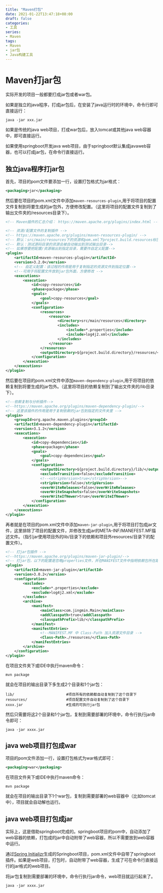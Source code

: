 ```yaml
---
title: "Maven打包"
date: 2021-01-22T13:47:18+08:00
draft: false
categories: 
- 工具
series:
- Maven
tags:
- Maven
- jar包
- Java构建工具
---
```


# Maven打jar包

实际开发的项目一般都要打成jar包或者war包。

如果是独立的java程序，打成jar包后，在安装了java运行时的环境中，命令行即可直接运行：

```
java -jar xxx.jar
```

如果是传统的java web项目，打成war包后，放入tomcat或其他java web容器中，即可直接运行。

如果使用springboot开发java web项目，由于springboot默认集成javaweb容器，也可以打成jar包，在命令行直接运行。

## 独立java程序打jar包

首先，项目的pom文件要添加一行，设置打包格式为jar格式：

```xml
<packaging>jar</packaging>
```

然后要在项目的pom.xml文件中添加`maven-resources-plugin`,用于将项目的配置文件复制到将要生成的jar包外，方便修改配置。（这里将项目的配置文件复制到了输出文件夹的/resources目录下）。

```xml
<!-- Maven插件的汇总介绍： https://maven.apache.org/plugins/index.html -->

<!-- 资源/配置文件的复制插件 -->
<!-- https://maven.apache.org/plugins/maven-resources-plugin/ -->
<!-- 默认：src/main/resources下的资源和pom.xml下project.build.resources标签下的资源都会被自动复制到源码编译后的输出目录-->
<!-- 默认：测试源码目录的资源会被自动输出到测试输出目录-->
<!-- 如果想要把配置/资源输出到指定目录，需要作自定义配置-->
<plugin>
    <artifactId>maven-resources-plugin</artifactId>
    <version>3.2.0</version>
    <!-- 自定义配置：该过程的作用是用于复制指定的资源文件到指定位置-->
    <!--可用于将配置文件放到jar包外面，方便修改 -->
    <executions>
        <execution>
            <id>copy-resources</id>
            <phase>package</phase>
            <goals>
                <goal>copy-resources</goal>
            </goals>
            <configuration>
                <resources>
                    <resource>
                        <directory>src/main/resources</directory>
                        <includes>
                            <include>*.properties</include>
                            <include>log4j2.xml</include>
                        </includes>
                    </resource>
                </resources>
                <outputDirectory>${project.build.directory}/resources/</outputDirectory>
            </configuration>
        </execution>
    </executions>
</plugin>
```

然后要在项目的pom.xml文件中添加`maven-dependency-plugin`,用于将项目的依赖复制到将要生成的jar包外。（这里将项目的依赖复制到了输出文件夹的/lib目录下）。

```xml
<!--依赖复制与分析插件-->
<!--https://maven.apache.org/plugins/maven-dependency-plugin/-->
<!-- 这里该插件的作用是用于复制依赖的jar包到指定的文件夹里 -->
<plugin>
    <groupId>org.apache.maven.plugins</groupId>
    <artifactId>maven-dependency-plugin</artifactId>
    <version>3.1.2</version>
    <executions>
        <execution>
            <id>copy-dependencies</id>
            <phase>package</phase>
            <goals>
                <goal>copy-dependencies</goal>
            </goals>
            <configuration>
                <outputDirectory>${project.build.directory}/lib/</outputDirectory>
                <excludeTransitive>false</excludeTransitive>
                <!--<stripVersion>true</stripVersion>-->
                <stripVersion>false</stripVersion>
                <overWriteReleases>false</overWriteReleases>
                <overWriteSnapshots>false</overWriteSnapshots>
                <overWriteIfNewer>true</overWriteIfNewer>
            </configuration>
        </execution>
    </executions>
</plugin>
```

再者就是在项目的pom.xml文件中添加`maven-jar-plugin`,用于将项目打包成jar文件，这里排除了项目的配置文件，并修改生成jar的META-INF/MANEFEST.MF描述文件。（指引jar使用项目外的lib/目录下的依赖和项目外resources/目录下的配置文件）。

```xml
<!-- 打jar包插件 -->
<!--https://maven.apache.org/plugins/maven-jar-plugin/-->
<!-- 打jar包，以下的配置是忽略properties文件，并在MANIFEST文件中指明依赖包所在路径和配置文件所在路径 -->
<plugin>
    <artifactId>maven-jar-plugin</artifactId>
    <version>3.0.2</version>
    <configuration>
        <excludes>
            <exclude>*.properties</exclude>
            <exclude>log4j2.xml</exclude>
        </excludes>
        <archive>
            <manifest>
                <mainClass>com.jingmin.Main</mainClass>
                <addClasspath>true</addClasspath>
                <classpathPrefix>lib/</classpathPrefix>
            </manifest>
            <manifestEntries>
                <!--MANIFEST.MF 中 Class-Path 加入资源文件目录 -->
                <Class-Path>./resources/</Class-Path>
            </manifestEntries>
        </archive>
    </configuration>
</plugin>
```

在项目文件夹下或IDE中执行maven命令：

```
mvn package
```

就会在项目的输出目录下多生成2个目录和1个jar包：

```
lib/						#项目所有的依赖都自动复制到了这个目录下
resources/					#项目配置文件自动复制到了这个目录下
xxxx.jar					#生成的可执行jar包
```

然后只需要将这2个目录和1个jar包，复制到需要部署的环境中，命令行执行jar命令即可：

```
java -jar xxxx.jar
```

## java web项目打包成war

项目的pom文件添加一行，设置打包格式为war格式即可：

```xml
<packaging>war</packaging>
```

在项目文件夹下或IDE中执行maven命令：

```
mvn package
```

就会在项目的输出目录下1个war包，复制到需要部署的web容器中（比如tomcat中），项目就会自动解也运行。

## java web项目打包成jar

实际上，这是借助springboot完成的。springboot项目的pom中，自动添加了web容器的依赖，打包成的jar中自动附带了web容器，所以不需要放到web容器中运行。

通过[Spring Initializr](https://start.spring.io/)生成的Springboot项目，pom.xml文件中自带了springboot插件。如果是web项目，打包时，自动附带了web容器，生成了可在命令行直接运行的jar格式的web项目。

将jar包复制到需要部署的环境中，命令行执行jar命令，web项目就运行起来了。

```
java -jar xxxx.jar
```

